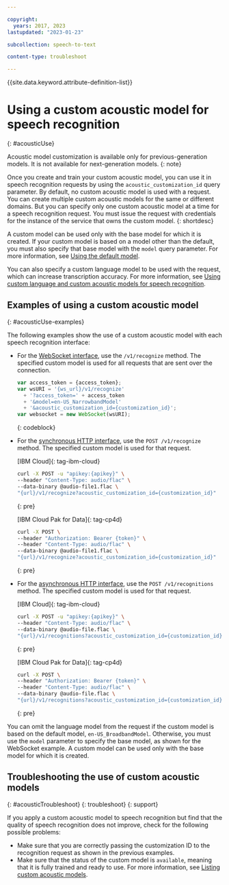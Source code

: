 ```yaml
---

copyright:
  years: 2017, 2023
lastupdated: "2023-01-23"

subcollection: speech-to-text

content-type: troubleshoot

---
```


{{site.data.keyword.attribute-definition-list}}

# Using a custom acoustic model for speech recognition
{: #acousticUse}

Acoustic model customization is available only for previous-generation models. It is not available for next-generation models.
{: note}

Once you create and train your custom acoustic model, you can use it in speech recognition requests by using the `acoustic_customization_id` query parameter. By default, no custom acoustic model is used with a request. You can create multiple custom acoustic models for the same or different domains. But you can specify only one custom acoustic model at a time for a speech recognition request. You must issue the request with credentials for the instance of the service that owns the custom model.
{: shortdesc}

A custom model can be used only with the base model for which it is created. If your custom model is based on a model other than the default, you must also specify that base model with the `model` query parameter. For more information, see [Using the default model](/docs/speech-to-text?topic=speech-to-text-models-use#models-use-default).

You can also specify a custom language model to be used with the request, which can increase transcription accuracy. For more information, see [Using custom language and custom acoustic models for speech recognition](/docs/speech-to-text?topic=speech-to-text-useBoth#useBothRecognize).

## Examples of using a custom acoustic model
{: #acousticUse-examples}

The following examples show the use of a custom acoustic model with each speech recognition interface:

-   For the [WebSocket interface](/docs/speech-to-text?topic=speech-to-text-websockets), use the `/v1/recognize` method. The specified custom model is used for all requests that are sent over the connection.

    ```javascript
    var access_token = {access_token};
    var wsURI = '{ws_url}/v1/recognize'
      + '?access_token=' + access_token
      + '&model=en-US_NarrowbandModel'
      + '&acoustic_customization_id={customization_id}';
    var websocket = new WebSocket(wsURI);
    ```
    {: codeblock}

-   For the [synchronous HTTP interface](/docs/speech-to-text?topic=speech-to-text-http), use the `POST /v1/recognize` method. The specified custom model is used for that request.

    [IBM Cloud]{: tag-ibm-cloud}

    ```bash
    curl -X POST -u "apikey:{apikey}" \
    --header "Content-Type: audio/flac" \
    --data-binary @audio-file1.flac \
    "{url}/v1/recognize?acoustic_customization_id={customization_id}"
    ```
    {: pre}

    [IBM Cloud Pak for Data]{: tag-cp4d}

    ```bash
    curl -X POST \
    --header "Authorization: Bearer {token}" \
    --header "Content-Type: audio/flac" \
    --data-binary @audio-file1.flac \
    "{url}/v1/recognize?acoustic_customization_id={customization_id}"
    ```
    {: pre}

-   For the [asynchronous HTTP interface](/docs/speech-to-text?topic=speech-to-text-async), use the `POST /v1/recognitions` method. The specified custom model is used for that request.

    [IBM Cloud]{: tag-ibm-cloud}

    ```bash
    curl -X POST -u "apikey:{apikey}" \
    --header "Content-Type: audio/flac" \
    --data-binary @audio-file.flac \
    "{url}/v1/recognitions?acoustic_customization_id={customization_id}"
    ```
    {: pre}

    [IBM Cloud Pak for Data]{: tag-cp4d}

    ```bash
    curl -X POST \
    --header "Authorization: Bearer {token}" \
    --header "Content-Type: audio/flac" \
    --data-binary @audio-file.flac \
    "{url}/v1/recognitions?acoustic_customization_id={customization_id}"
    ```
    {: pre}

You can omit the language model from the request if the custom model is based on the default model, `en-US_BroadbandModel`. Otherwise, you must use the `model` parameter to specify the base model, as shown for the WebSocket example. A custom model can be used only with the base model for which it is created.

## Troubleshooting the use of custom acoustic models
{: #acousticTroubleshoot}
{: troubleshoot}
{: support}

If you apply a custom acoustic model to speech recognition but find that the quality of speech recognition does not improve, check for the following possible problems:

-   Make sure that you are correctly passing the customization ID to the recognition request as shown in the previous examples.
-   Make sure that the status of the custom model is `available`, meaning that it is fully trained and ready to use. For more information, see [Listing custom acoustic models](/docs/speech-to-text?topic=speech-to-text-manageAcousticModels#listModels-acoustic).
